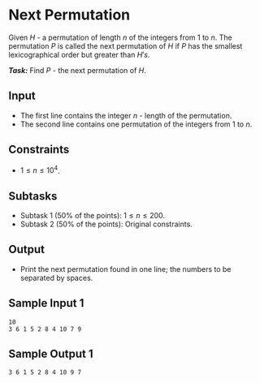 # Next Permutation

Given $H$ - a permutation of length $n$ of the integers from $1$ to $n$. The permutation $P$ is called the next permutation of $H$ if $P$ has the smallest lexicographical order but greater than $H's$.

***Task:*** Find $P$ - the next permutation of $H$.

## Input

- The first line contains the integer $n$ - length of the permutation.
- The second line contains one permutation of the integers from $1$ to $n$.

## Constraints

- $1 \le n \le 10^4$.

## Subtasks

- Subtask $1$ ($50\%$ of the points): $1 \le n \le 200$.
- Subtask $2$ ($50\%$ of the points): Original constraints.

## Output

- Print the next permutation found in one line; the numbers to be separated by spaces.

## Sample Input 1

```
10
3 6 1 5 2 8 4 10 7 9
```

## Sample Output 1

```
3 6 1 5 2 8 4 10 9 7
```
